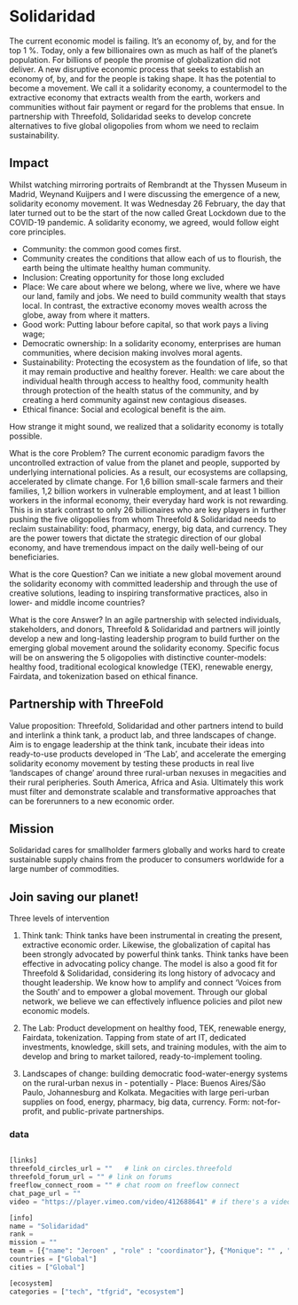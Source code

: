 # Solidaridad

The current economic model is failing. It’s an economy of, by, and for the top 1 %. Today, only a few billionaires own as much as half of the planet’s population. For billions of people the promise of globalization did not deliver. A new disruptive economic process that seeks to establish an economy of, by, and for the people is taking shape. It has the potential to become a movement. We call it a solidarity economy, a countermodel to the extractive economy that extracts wealth from the earth, workers and communities without fair payment or regard for the problems that ensue. In partnership with Threefold, Solidaridad seeks to develop concrete alternatives to five global oligopolies from whom we need to reclaim sustainability.

## Impact

Whilst watching mirroring portraits of Rembrandt at the Thyssen Museum in Madrid, Weynand Kuijpers and I were discussing the emergence of a new, solidarity economy movement. It was Wednesday 26 February, the day that later turned out to be the start of the now called Great Lockdown due to the COVID-19 pandemic. A solidarity economy, we agreed, would follow eight core principles. 
- Community: the common good comes first. 
- Community creates the conditions that allow each of us to flourish, the earth being the ultimate healthy human community. 
- Inclusion: Creating opportunity for those long excluded
- Place: We care about where we belong, where we live, where we have our land, family and jobs. We need to build community wealth that stays local. In contrast, the extractive economy moves wealth across the globe, away from where it matters. 
- Good work: Putting labour before capital, so that work pays a living wage; 
- Democratic ownership: In a solidarity economy, enterprises are human communities, where decision making involves moral agents.
- Sustainability: Protecting the ecosystem as the foundation of life, so that it may remain productive and healthy forever. Health: we care about the individual health through access to healthy food, community health through protection of the health status of the community, and by creating a herd community against new contagious diseases.  
- Ethical finance: Social and ecological benefit is the aim.

How strange it might sound, we realized that a solidarity economy is totally possible.

What is the core Problem? The current economic paradigm favors the uncontrolled extraction of value from the planet and people, supported by underlying international policies. As a result, our ecosystems are collapsing, accelerated by climate change. For 1,6 billion small-scale farmers and their families, 1,2 billion workers in vulnerable employment, and at least 1 billion workers in the informal economy, their everyday hard work is not rewarding. This is in stark contrast to only 26 billionaires who are key players in further pushing the five oligopolies from whom Threefold & Solidaridad needs to reclaim sustainability: food, pharmacy, energy, big data, and currency. They are the power towers that dictate the strategic direction of our global economy, and have tremendous impact on the daily well-being of our beneficiaries. 

What is the core Question? Can we initiate a new global movement around the solidarity economy with committed leadership and through the use of creative solutions, leading to inspiring transformative practices, also in lower- and middle income countries?

What is the core Answer? In an agile partnership with selected individuals, stakeholders, and donors, Threefold & Solidaridad and partners will jointly develop a new and long-lasting leadership program to build further on the emerging global movement around the solidarity economy. Specific focus will be on answering the 5 oligopolies with distinctive counter-models: healthy food, traditional ecological knowledge (TEK), renewable energy, Fairdata, and tokenization based on ethical finance. 

## Partnership with ThreeFold

Value proposition: Threefold, Solidaridad and other partners intend to build and interlink a think tank, a product lab, and three landscapes of change. Aim is to engage leadership at the think tank, incubate their ideas into ready-to-use products developed in ‘The Lab’, and accelerate the emerging solidarity economy movement by testing these products in real live ‘landscapes of change’ around three rural-urban nexuses in megacities and their rural peripheries. South America, Africa and Asia. Ultimately this work must filter and demonstrate scalable and transformative approaches that can be forerunners to a new economic order.

## Mission

Solidaridad cares for smallholder farmers globally and works hard to create sustainable supply chains from the producer to consumers worldwide for a large number of commodities.

## Join saving our planet!

Three levels of intervention
1. Think tank: Think tanks have been instrumental in creating the present, extractive economic order. Likewise, the globalization of capital has been strongly advocated by powerful think tanks. Think tanks have been effective in advocating policy change. The model is also a good fit for Threefold & Solidaridad, considering its long history of advocacy and thought leadership. We know how to amplify and connect ‘Voices from the South’ and to empower a global movement. Through our global network, we believe we can effectively influence policies and pilot new economic models.

2. The Lab: Product development on healthy food, TEK, renewable energy, Fairdata, tokenization. Tapping from state of art IT, dedicated investments, knowledge, skill sets, and training modules, with the aim to develop and bring to market tailored, ready-to-implement tooling.

3. Landscapes of change: building democratic food-water-energy systems on the rural-urban nexus in - potentially - Place: Buenos Aires/São Paulo, Johannesburg and Kolkata. Megacities with large peri-urban supplies on food, energy, pharmacy, big data, currency. Form: not-for-profit, and public-private partnerships.


### data

```python

[links]
threefold_circles_url = ""   # link on circles.threefold
threefold_forum_url = "" # link on forums
freeflow_connect_room = "" # chat room on freeflow connect
chat_page_url = "" 
video = "https://player.vimeo.com/video/412688641" # if there's a video

[info]
name = "Solidaridad"
rank = 
mission = ""
team = [{"name": "Jeroen" , "role" : "coordinator"}, {"Monique": "" , "role" : "coordinator"}, {"Weynand", "coordinator"}] 
countries = ["Global"]
cities = ["Global"]

[ecosystem]
categories = ["tech", "tfgrid", "ecosystem"]

```

